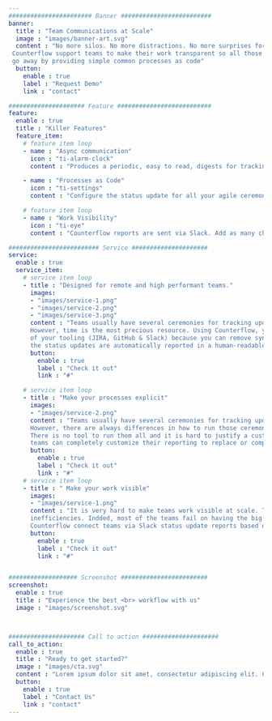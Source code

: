 ```yaml
---
####################### Banner #########################
banner:
  title : "Team Communications at Scale"
  image : "images/banner-art.svg"
  content : "No more silos. No more distractions. No more surprises for a lack of focus or alignment.
 Counterflow support teams to make their work transparent so all those pesky sync meetings
 go away by providing simple common processes as code"
  button:
    enable : true
    label : "Request Demo"
    link : "contact"

##################### Feature ##########################
feature:
  enable : true
  title : "Killer Features"
  feature_item:
    # feature item loop
    - name : "Async communication"
      icon : "ti-alarm-clock"
      content : "Produces a periodic, easy to read, digests for tracking updates."

    - name : "Processes as Code"
      icon : "ti-settings"
      content : "Configure the status update for all your agile ceremonies in yaml."

    # feature item loop
    - name : "Work Visibility"
      icon : "ti-eye"
      content : "Counterflow reports are sent via Slack. Add as many channels as needed."

######################### Service #####################
service:
  enable : true
  service_item:
    # service item loop
    - title : "Designed for remote and high performant teams."
      images:
      - "images/service-1.png"
      - "images/service-2.png"
      - "images/service-3.png"
      content : "Teams usually have several ceremonies for tracking updates and communicate changes.
      However, time is the most precious resource. Using Counterflow, you take the maximum benefit
      of your tooling (JIRA, GitHub & Slack) because you can remove sync meetings because
      the status updates are automatically reported in a human-readable format."
      button:
        enable : true
        label : "Check it out"
        link : "#"

    # service item loop
    - title : "Make your processes explicit"
      images:
      - "images/service-2.png"
      content : "Teams usually have several ceremonies for tracking updates and communicate changes.
      However, there are always differences in how to run those ceremonies between companies and teams.
      There is no tool to run them all and it is hard to justify a custom tooling. Using Counterflow,
      teams can completely customize their reporting to replace or complement their ceremonies."
      button:
        enable : true
        label : "Check it out"
        link : "#"
    # service item loop
    - title : " Make your work visible"
      images:
      - "images/service-1.png"
      content : "It is very hard to make teams work visible at scale. This introduces redundancies and
      inefficiencies. Indded, most of the teams fail on having the big picture and the lose collaboration opportunities.
      Counterflow connect teams via Slack status update reports based on JIRA."
      button:
        enable : true
        label : "Check it out"
        link : "#"


################### Screenshot ########################
screenshot:
  enable : true
  title : "Experience the best <br> workflow with us"
  image : "images/screenshot.svg"



##################### Call to action #####################
call_to_action:
  enable : true
  title : "Ready to get started?"
  image : "images/cta.svg"
  content : "Lorem ipsum dolor sit amet, consectetur adipiscing elit. Consequat tristique eget amet, tempus eu at consecttur."
  button:
    enable : true
    label : "Contact Us"
    link : "contact"
---
```

